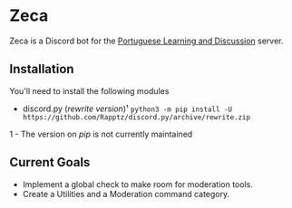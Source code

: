 # Zeca
Zeca is a Discord bot for the [Portuguese Learning and Discussion](https://discord.gg/xMwmBZe) server.

## Installation

You'll need to install the following modules
- discord.py (*rewrite version*)¹
```python3 -m pip install -U https://github.com/Rapptz/discord.py/archive/rewrite.zip```

1 - The version on *pip* is not currently maintained


## Current Goals

 - Implement a global check to make room for moderation tools.
 - Create a Utilities and a Moderation command category.
